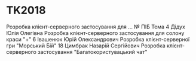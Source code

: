 # TK2018
Розробка клієнт-серверного застосування для ...
№	ПІБ	Тема
4   Дідух Юлія Олегівна           Розробка клієнт-серверного застосування для солону краси "+" 
6   Івашенюк Юрій Олександрович   Розробка клієнт-серверної гри "Морський Бій"
18	Цимбрак Назарій Сергійович	  Розробка клієнт-серверного застосування "Багатокористувацький чат"
